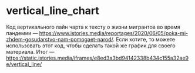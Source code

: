 # vertical_line_chart
Код вертикального лайн чарта к тексту о жизни мигрантов во время пандемии — https://www.istories.media/reportages/2020/06/05/poka-mi-zhdem-gosudarstvo-nam-pomogaet-narod/. Если хотите, то можете использовать этот код, чтобы сделать такой же график для своего материала. Итог — https://static.istories.media/iframes/e8ed3a3bd94142338b434c155a32ae9e/vertical_line/
